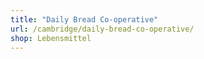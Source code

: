 ```yaml
---
title: "Daily Bread Co-operative"
url: /cambridge/daily-bread-co-operative/
shop: Lebensmittel
---
```

